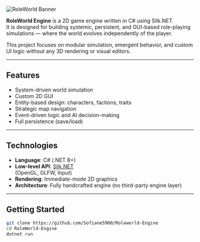 ![RoleWorld Banner](https://i.imgur.com/L0B8qVS.png)

**RoleWorld Engine** is a 2D game engine written in C# using Silk.NET.  
It is designed for building systemic, persistent, and GUI-based role-playing simulations — where the world evolves independently of the player.

This project focuses on modular simulation, emergent behavior, and custom UI logic without any 3D rendering or visual editors.

---

## Features

- System-driven world simulation
- Custom 2D GUI
- Entity-based design: characters, factions, traits
- Strategic map navigation
- Event-driven logic and AI decision-making
- Full persistence (save/load)

---

## Technologies

- **Language**: C# (.NET 8+)
- **Low-level API**: [Silk.NET](https://github.com/dotnet/Silk.NET)  
  (OpenGL, GLFW, Input)
- **Rendering**: Immediate-mode 2D graphics
- **Architecture**: Fully handcrafted engine (no third-party engine layer)

---

## Getting Started

```bash
git clone https://github.com/Sofiane5900/Roleworld-Engine
cd RoleWorld-Engine
dotnet run

